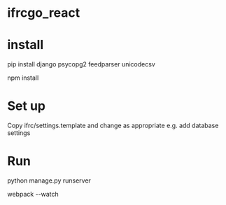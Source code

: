 # ifrcgo_react

# install

pip install django psycopg2 feedparser unicodecsv

npm install

# Set up

Copy ifrc/settings.template and change as appropriate e.g. add database settings

# Run

python manage.py runserver

webpack --watch